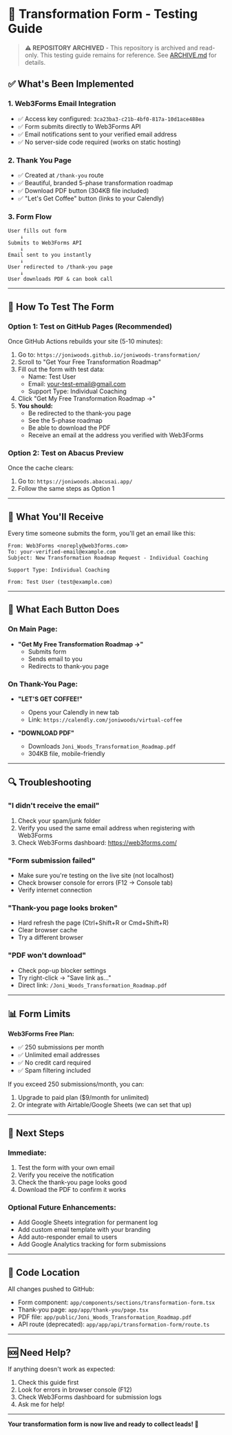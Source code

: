
# 🧪 Transformation Form - Testing Guide

> **⚠️ REPOSITORY ARCHIVED** - This repository is archived and read-only. This testing guide remains for reference. See [ARCHIVE.md](ARCHIVE.md) for details.

## ✅ What's Been Implemented

### 1. **Web3Forms Email Integration**
- ✅ Access key configured: `3ca23ba3-c21b-4bf0-817a-10d1ace488ea`
- ✅ Form submits directly to Web3Forms API
- ✅ Email notifications sent to your verified email address
- ✅ No server-side code required (works on static hosting)

### 2. **Thank You Page**
- ✅ Created at `/thank-you` route
- ✅ Beautiful, branded 5-phase transformation roadmap
- ✅ Download PDF button (304KB file included)
- ✅ "Let's Get Coffee" button (links to your Calendly)

### 3. **Form Flow**
```
User fills out form
    ↓
Submits to Web3Forms API
    ↓
Email sent to you instantly
    ↓
User redirected to /thank-you page
    ↓
User downloads PDF & can book call
```

---

## 🧪 How To Test The Form

### **Option 1: Test on GitHub Pages** (Recommended)
Once GitHub Actions rebuilds your site (5-10 minutes):

1. Go to: `https://joniwoods.github.io/joniwoods-transformation/`
2. Scroll to "Get Your Free Transformation Roadmap"
3. Fill out the form with test data:
   - Name: Test User
   - Email: your-test-email@gmail.com
   - Support Type: Individual Coaching
4. Click "Get My Free Transformation Roadmap →"
5. **You should:**
   - Be redirected to the thank-you page
   - See the 5-phase roadmap
   - Be able to download the PDF
   - Receive an email at the address you verified with Web3Forms

### **Option 2: Test on Abacus Preview**
Once the cache clears:

1. Go to: `https://joniwoods.abacusai.app/`
2. Follow the same steps as Option 1

---

## 📧 What You'll Receive

Every time someone submits the form, you'll get an email like this:

```
From: Web3Forms <noreply@web3forms.com>
To: your-verified-email@example.com
Subject: New Transformation Roadmap Request - Individual Coaching

Support Type: Individual Coaching

From: Test User (test@example.com)
```

---

## 🎯 What Each Button Does

### **On Main Page:**
- **"Get My Free Transformation Roadmap →"**
  - Submits form
  - Sends email to you
  - Redirects to thank-you page

### **On Thank-You Page:**
- **"LET'S GET COFFEE!"**
  - Opens your Calendly in new tab
  - Link: `https://calendly.com/joniwoods/virtual-coffee`

- **"DOWNLOAD PDF"**
  - Downloads `Joni_Woods_Transformation_Roadmap.pdf`
  - 304KB file, mobile-friendly

---

## 🔍 Troubleshooting

### **"I didn't receive the email"**
1. Check your spam/junk folder
2. Verify you used the same email address when registering with Web3Forms
3. Check Web3Forms dashboard: https://web3forms.com/

### **"Form submission failed"**
- Make sure you're testing on the live site (not localhost)
- Check browser console for errors (F12 → Console tab)
- Verify internet connection

### **"Thank-you page looks broken"**
- Hard refresh the page (Ctrl+Shift+R or Cmd+Shift+R)
- Clear browser cache
- Try a different browser

### **"PDF won't download"**
- Check pop-up blocker settings
- Try right-click → "Save link as..."
- Direct link: `/Joni_Woods_Transformation_Roadmap.pdf`

---

## 📊 Form Limits

**Web3Forms Free Plan:**
- ✅ 250 submissions per month
- ✅ Unlimited email addresses
- ✅ No credit card required
- ✅ Spam filtering included

If you exceed 250 submissions/month, you can:
1. Upgrade to paid plan ($9/month for unlimited)
2. Or integrate with Airtable/Google Sheets (we can set that up)

---

## 🚀 Next Steps

### **Immediate:**
1. Test the form with your own email
2. Verify you receive the notification
3. Check the thank-you page looks good
4. Download the PDF to confirm it works

### **Optional Future Enhancements:**
- Add Google Sheets integration for permanent log
- Add custom email template with your branding
- Add auto-responder email to users
- Add Google Analytics tracking for form submissions

---

## 💾 Code Location

All changes pushed to GitHub:
- Form component: `app/components/sections/transformation-form.tsx`
- Thank-you page: `app/app/thank-you/page.tsx`
- PDF file: `app/public/Joni_Woods_Transformation_Roadmap.pdf`
- API route (deprecated): `app/app/api/transformation-form/route.ts`

---

## 🆘 Need Help?

If anything doesn't work as expected:
1. Check this guide first
2. Look for errors in browser console (F12)
3. Check Web3Forms dashboard for submission logs
4. Ask me for help!

---

**Your transformation form is now live and ready to collect leads! 🎉**
